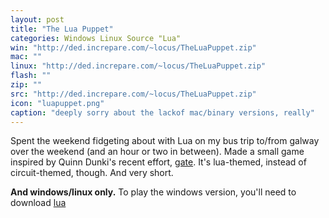 ```yaml
---
layout: post
title: "The Lua Puppet"
categories: Windows Linux Source "Lua"
win: "http://ded.increpare.com/~locus/TheLuaPuppet.zip"
mac: ""
linux: "http://ded.increpare.com/~locus/TheLuaPuppet.zip"
flash: ""
zip: ""
src: "http://ded.increpare.com/~locus/TheLuaPuppet.zip"
icon: "luapuppet.png"
caption: "deeply sorry about the lackof mac/binary versions, really"
---
```

Spent the weekend fidgeting about with Lua on my bus trip to/from galway over the weekend (and an hour or two in between). Made a small game inspired by Quinn Dunki's recent effort, [gate](http://www.quinndunki.com/gate/). It's lua-themed, instead of circuit-themed, though. And very short.

**And windows/linux only.** To play the windows version, you'll need to download [lua](„http://www.lua.org/")
	